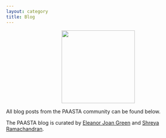 ```yaml
---
layout: category
title: Blog
---
```


<img src="https://github.com/PAASTA-community/PAASTA-community.github.io/raw/master/assets/media/PAASTA-blog-logo-whitemode.svg" width="200px" style="display:block;margin-left:auto;margin-right:auto;width=50%;">

All blog posts from the PAASTA community can be found below.

The PAASTA blog is curated by [Eleanor Joan Green](https://twitter.com/elejgreen) and [Shreya Ramachandran](https://twitter.com/srama23).
